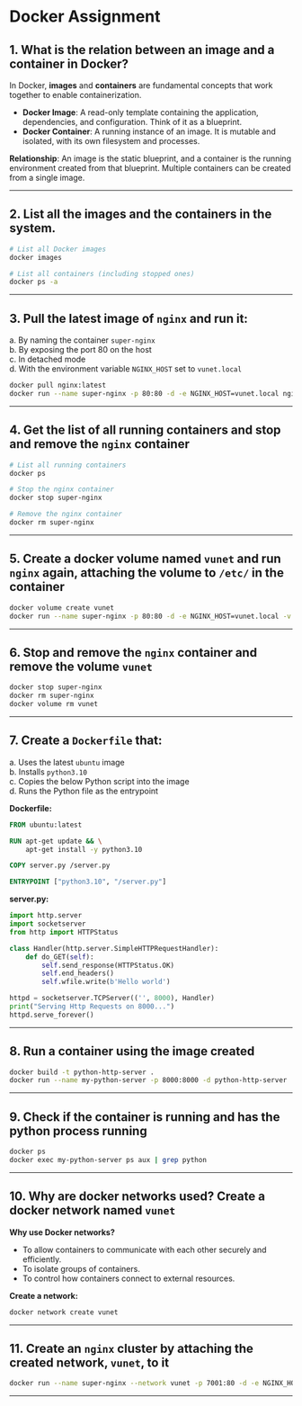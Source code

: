 # Docker Assignment

## 1. What is the relation between an image and a container in Docker?

In Docker, **images** and **containers** are fundamental concepts that work together to enable containerization.

- **Docker Image**: A read-only template containing the application, dependencies, and configuration. Think of it as a blueprint.
- **Docker Container**: A running instance of an image. It is mutable and isolated, with its own filesystem and processes.

**Relationship**: An image is the static blueprint, and a container is the running environment created from that blueprint. Multiple containers can be created from a single image.

---

## 2. List all the images and the containers in the system.

```bash
# List all Docker images
docker images

# List all containers (including stopped ones)
docker ps -a
```

---

## 3. Pull the latest image of `nginx` and run it:

a. By naming the container `super-nginx`  
b. By exposing the port 80 on the host  
c. In detached mode  
d. With the environment variable `NGINX_HOST` set to `vunet.local`

```bash
docker pull nginx:latest
docker run --name super-nginx -p 80:80 -d -e NGINX_HOST=vunet.local nginx:latest
```

---

## 4. Get the list of all running containers and stop and remove the `nginx` container

```bash
# List all running containers
docker ps

# Stop the nginx container
docker stop super-nginx

# Remove the nginx container
docker rm super-nginx
```

---

## 5. Create a docker volume named `vunet` and run `nginx` again, attaching the volume to `/etc/` in the container

```bash
docker volume create vunet
docker run --name super-nginx -p 80:80 -d -e NGINX_HOST=vunet.local -v vunet:/etc/ nginx:latest
```

---

## 6. Stop and remove the `nginx` container and remove the volume `vunet`

```bash
docker stop super-nginx
docker rm super-nginx
docker volume rm vunet
```

---

## 7. Create a `Dockerfile` that:

a. Uses the latest `ubuntu` image  
b. Installs `python3.10`  
c. Copies the below Python script into the image  
d. Runs the Python file as the entrypoint

**Dockerfile:**
```Dockerfile
FROM ubuntu:latest

RUN apt-get update && \
    apt-get install -y python3.10

COPY server.py /server.py

ENTRYPOINT ["python3.10", "/server.py"]
```

**server.py:**
```python
import http.server
import socketserver
from http import HTTPStatus

class Handler(http.server.SimpleHTTPRequestHandler):
    def do_GET(self):
        self.send_response(HTTPStatus.OK)
        self.end_headers()
        self.wfile.write(b'Hello world')

httpd = socketserver.TCPServer(('', 8000), Handler)
print("Serving Http Requests on 8000...")
httpd.serve_forever()
```

---

## 8. Run a container using the image created

```bash
docker build -t python-http-server .
docker run --name my-python-server -p 8000:8000 -d python-http-server
```

---

## 9. Check if the container is running and has the python process running

```bash
docker ps
docker exec my-python-server ps aux | grep python
```

---

## 10. Why are docker networks used? Create a docker network named `vunet`

**Why use Docker networks?**
- To allow containers to communicate with each other securely and efficiently.
- To isolate groups of containers.
- To control how containers connect to external resources.

**Create a network:**
```bash
docker network create vunet
```

---

## 11. Create an `nginx` cluster by attaching the created network, `vunet`, to it

```bash
docker run --name super-nginx --network vunet -p 7001:80 -d -e NGINX_HOST=vunet.local nginx:latest
```

---
